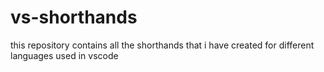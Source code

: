 # vs-shorthands
 this repository contains all the shorthands that i have created for different languages used in vscode
